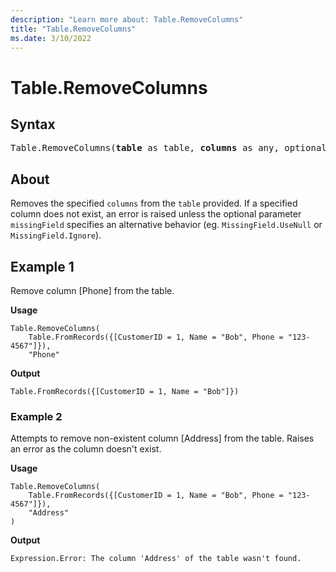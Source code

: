 ```yaml
---
description: "Learn more about: Table.RemoveColumns"
title: "Table.RemoveColumns"
ms.date: 3/10/2022
---
```

# Table.RemoveColumns

## Syntax

<pre>
Table.RemoveColumns(<b>table</b> as table, <b>columns</b> as any, optional <b>missingField</b> as nullable number) as table
</pre>
  
## About

Removes the specified `columns` from the `table` provided. If a specified column does not exist, an error is raised unless the optional parameter `missingField` specifies an alternative behavior (eg. `MissingField.UseNull` or `MissingField.Ignore`).

## Example 1

Remove column [Phone] from the table.

**Usage**

```powerquery-m
Table.RemoveColumns(
    Table.FromRecords({[CustomerID = 1, Name = "Bob", Phone = "123-4567"]}),
    "Phone"

```

**Output**

`Table.FromRecords({[CustomerID = 1, Name = "Bob"]})`

### Example 2

Attempts to remove non-existent column [Address] from the table. Raises an error as the column doesn't exist.

**Usage**

```powerquery-m
Table.RemoveColumns(
    Table.FromRecords({[CustomerID = 1, Name = "Bob", Phone = "123-4567"]}),
    "Address"
)
```

**Output**

`Expression.Error: The column 'Address' of the table wasn't found.`
